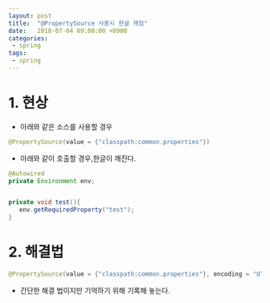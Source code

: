 ```yaml
---
layout: post
title:  "@PropertySource 사용시 한글 깨짐"
date:   2018-07-04 09:00:00 +0900
categories:
 - spring
tags: 
 - spring
---
```

# 1. 현상
- 아래와 같은 소스를 사용할 경우
```java
@PropertySource(value = {"classpath:common.properties"})
```

- 아래와 같이 호출할 경우,한글이 깨진다.

```java
@Autowired
private Environment env;


private void test(){
   env.getRequiredProperty("test");
}
```

# 2. 해결법
```java
@PropertySource(value = {"classpath:common.properties"}, encoding = "UTF-8")
```

- 간단한 해결 법이지만 기억하기 위해 기록해 놓는다.